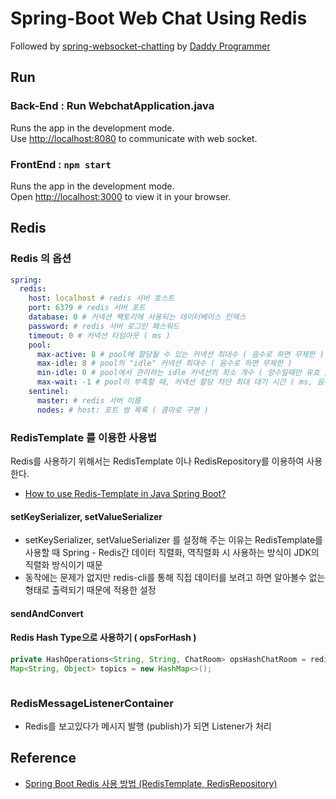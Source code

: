 # Spring-Boot Web Chat Using Redis

Followed by [spring-websocket-chatting](https://daddyprogrammer.org/post/4077/spring-websocket-chatting/) by [Daddy Programmer](https://daddyprogrammer.org/)

## Run

### Back-End : Run WebchatApplication.java

Runs the app in the development mode.\
Use [http://localhost:8080](http://localhost:8080) to communicate with web socket.

### FrontEnd : `npm start`

Runs the app in the development mode.\
Open [http://localhost:3000](http://localhost:3000) to view it in your browser.

## Redis

### Redis 의 옵션

```yml
spring:
  redis:
    host: localhost # redis 서버 호스트
    port: 6379 # redis 서버 포트
    database: 0 # 커넥션 팩토리에 사용되는 데이터베이스 인덱스
    password: # redis 서버 로그인 패스워드
    timeout: 0 # 커넥션 타임아웃 ( ms )
    pool:
      max-active: 8 # pool에 할당될 수 있는 커넥션 최대수 ( 음수로 하면 무제한 )
      max-idle: 8 # pool의 "idle" 커넥션 최대수 ( 음수로 하면 무제한 )
      min-idle: 0 # pool에서 관리하는 idle 커넥션의 최소 개수 ( 양수일때만 유효 )
      max-wait: -1 # pool이 부족할 때, 커넥션 할당 차단 최대 대기 시간 ( ms, 음수로 하면 무제한)
    sentinel:
      master: # redis 서버 이름
      nodes: # host: 포트 쌍 목록 ( 콤마로 구분 )
```

### RedisTemplate 를 이용한 사용법

Redis를 사용하기 위해서는 RedisTemplate 이나 RedisRepository를 이용하여 사용한다.

- [How to use Redis-Template in Java Spring Boot?](https://medium.com/@hulunhao/how-to-use-redis-template-in-java-spring-boot-647a7eb8f8cc)

#### setKeySerializer, setValueSerializer

- setKeySerializer, setValueSerializer 를 설정해 주는 이유는 RedisTemplate를 사용할 때 Spring - Redis간 데이터 직렬화, 역직렬화 시 사용하는 방식이 JDK의 직렬화 방식이기 때문
- 동작에는 문제가 없지만 redis-cli를 통해 직접 데이터를 보려고 하면 알아볼수 없는 형태로 출력되기 때문에 적용한 설정

#### sendAndConvert

#### Redis Hash Type으로 사용하기 ( opsForHash )

```java
private HashOperations<String, String, ChatRoom> opsHashChatRoom = redisTemplate.opsForHash();
Map<String, Object> topics = new HashMap<>();



```

### RedisMessageListenerContainer

- Redis를 보고있다가 메시지 발행 (publish)가 되면 Listener가 처리

## Reference

- [Spring Boot Redis 사용 방법 (RedisTemplate, RedisRepository)](https://wildeveloperetrain.tistory.com/32)
